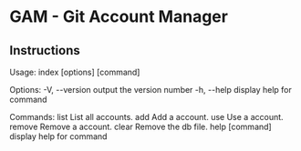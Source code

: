# GAM - Git Account Manager

## Instructions

Usage: index [options] [command]

Options:
  -V, --version                  output the version number
  -h, --help                     display help for command

Commands:
  list                           List all accounts.
  add <flag> <username> <email>  Add a account.
  use <flag>                     Use a account.
  remove <flag>                  Remove a account.
  clear                          Remove the db file.
  help [command]                 display help for command